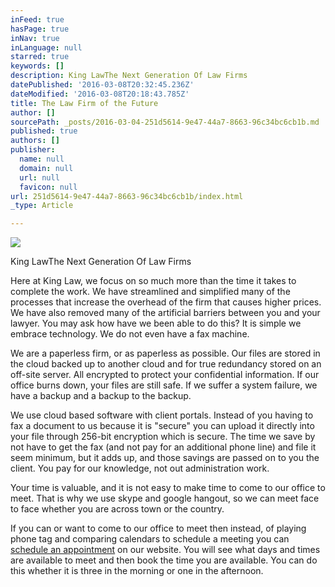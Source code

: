 ```yaml
---
inFeed: true
hasPage: true
inNav: true
inLanguage: null
starred: true
keywords: []
description: King LawThe Next Generation Of Law Firms
datePublished: '2016-03-08T20:32:45.236Z'
dateModified: '2016-03-08T20:18:43.785Z'
title: The Law Firm of the Future
author: []
sourcePath: _posts/2016-03-04-251d5614-9e47-44a7-8663-96c34bc6cb1b.md
published: true
authors: []
publisher:
  name: null
  domain: null
  url: null
  favicon: null
url: 251d5614-9e47-44a7-8663-96c34bc6cb1b/index.html
_type: Article

---
```

![](https://the-grid-user-content.s3-us-west-2.amazonaws.com/48c497f5-0fdf-4065-bbba-2bd93c1cb1ad.jpg)

King Law[][0]The Next Generation Of Law Firms

Here at King Law, we focus on so much more than the time it takes to complete the work. We have streamlined and simplified many of the processes that increase the overhead of the firm that causes higher prices. We have also removed many of the artificial barriers between you and your lawyer. You may ask how have we been able to do this? It is simple we embrace technology. We do not even have a fax machine. 

We are a paperless firm, or as paperless as possible. Our files are stored in the cloud backed up to another cloud and for true redundancy stored on an off-site server. All encrypted to protect your confidential information. If our office burns down, your files are still safe. If we suffer a system failure, we have a backup and a backup to the backup.  

We use cloud based software with client portals. Instead of you having to fax a document to us because it is "secure" you can upload it directly into your file through 256-bit encryption which is secure. The time we save by not have to get the fax (and not pay for an additional phone line) and file it seem minimum, but it adds up, and those savings are passed on to you the client. You pay for our knowledge, not out administration work.  

Your time is valuable, and it is not easy to make time to come to our office to meet. That is why we use skype and google hangout, so we can meet face to face whether you are across town or the country. 

If you can or want to come to our office to meet then instead, of playing phone tag and comparing calendars to schedule a meeting you can [schedule an appointment][0] on our website. You will see what days and times are available to meet and then book the time you are available. You can do this whether it is three in the morning or one in the afternoon. 

[0]: null